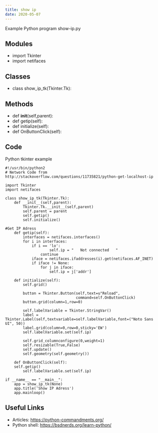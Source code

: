 ```yaml
---
title: show ip
date: 2020-05-07
---
```

Example Python program show-ip.py

## Modules

* import Tkinter
* import netifaces

## Classes

* class show_ip_tk(Tkinter.Tk):

## Methods

* def __init__(self,parent):
* def getip(self):
* def initialize(self):
* def OnButtonClick(self):

## Code

Python tkinter example

    #!/usr/bin/python2
    # Network Code from http://stackoverflow.com/questions/11735821/python-get-localhost-ip
    
    import Tkinter
    import netifaces
    
    class show_ip_tk(Tkinter.Tk):
        def __init__(self,parent):
            Tkinter.Tk.__init__(self,parent)
            self.parent = parent
            self.getip()
            self.initialize()
    
    #Get IP Adress
        def getip(self):
            interfaces = netifaces.interfaces()
            for i in interfaces:
                if i == 'lo':
                		self.ip = "   Not connected   "
                    continue
                iface = netifaces.ifaddresses(i).get(netifaces.AF_INET)
                if iface != None:
                    for j in iface:
                        self.ip = j['addr']
    
        def initialize(self):
            self.grid()
    
            button = Tkinter.Button(self,text=u"Reload",
                                    command=self.OnButtonClick)
            button.grid(column=1,row=0)
    
            self.labelVariable = Tkinter.StringVar()
            label = Tkinter.Label(self,textvariable=self.labelVariable,font=("Noto Sans UI", 50))
            label.grid(column=0,row=0,sticky='EW')
            self.labelVariable.set(self.ip)
    
            self.grid_columnconfigure(0,weight=1)
            self.resizable(True,False)
            self.update()
            self.geometry(self.geometry())      
    
        def OnButtonClick(self):
    	self.getip()
            self.labelVariable.set(self.ip)
    
    if __name__ == "__main__":
        app = show_ip_tk(None)
        app.title('Show IP Adress')
        app.mainloop()

## Useful Links

- Articles: https://python-commandments.org/
- Python shell: https://bsdnerds.org/learn-python/
